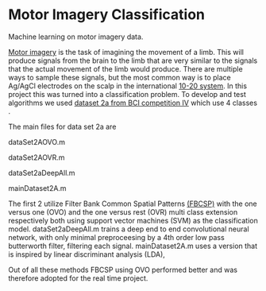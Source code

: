 # Motor Imagery Classification
Machine learning on motor imagery data.

[Motor imagery][1] is the task of imagining the movement of a limb. This will produce signals from the brain to the limb that are very similar to the signals that the actual movement of the limb would produce. There are multiple ways to sample these signals, but the most common way is to place Ag/AgCl electrodes on the scalp in the international [10-20 system][2]. In this project this was turned into a classification problem.
To develop and test algorithms we used [dataset 2a from BCI competition IV][3] which use 4 classes . 

The main files for data set 2a are 

dataSet2AOVO.m

dataSet2AOVR.m

dataSet2aDeepAll.m

mainDataset2A.m

The first 2 utilize Filter Bank Common Spatial Patterns [(FBCSP)][4] with the one versus one (OVO) and the one versus rest (OVR) multi class extension respectively both using support vector machines (SVM) as the classification model. dataSet2aDeepAll.m trains a deep end to end convolutional neural network, with only minimal preproceesing by a 4th order low pass butterworth filter, filtering each signal. 
mainDataset2A.m uses a version that is inspired by linear discriminant analysis (LDA), 

Out of all these methods FBCSP using OVO performed better and was therefore adopted for the real time project. 


[1]: https://en.wikipedia.org/wiki/Motor_imagery
[2]: https://en.wikipedia.org/wiki/10%E2%80%9320_system_(EEG)
[3]: https://github.com/bregydoc/bcidatasetIV2a
[4]: https://ieeexplore.ieee.org/document/4634130
